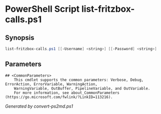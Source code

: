 # PowerShell Script list-fritzbox-calls.ps1

## Synopsis
```powershell
list-fritzbox-calls.ps1 [[-Username] <string>] [[-Password] <string>]

```

## Parameters

```
## <CommonParameters>
    This cmdlet supports the common parameters: Verbose, Debug, ErrorAction, ErrorVariable, WarningAction, 
    WarningVariable, OutBuffer, PipelineVariable, and OutVariable.
    For more information, see about_CommonParameters (https://go.microsoft.com/fwlink/?LinkID=113216).
```

*Generated by convert-ps2md.ps1*
